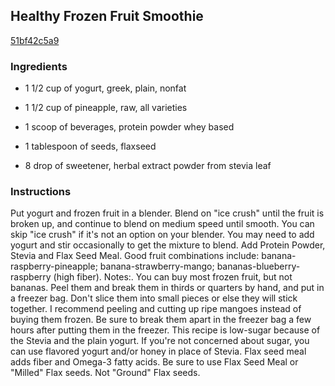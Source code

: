 ## Healthy Frozen Fruit Smoothie

[51bf42c5a9](http://www.food.com/recipe/healthy-frozen-fruit-smoothie-382389)

### Ingredients

 - 1 1/2 cup of yogurt, greek, plain, nonfat

 - 1 1/2 cup of pineapple, raw, all varieties

 - 1 scoop of beverages, protein powder whey based

 - 1 tablespoon of seeds, flaxseed

 - 8 drop of sweetener, herbal extract powder from stevia leaf

### Instructions

Put yogurt and frozen fruit in a blender. Blend on "ice crush" until the fruit is broken up, and continue to blend on medium speed until smooth. You can skip "ice crush" if it's not an option on your blender. You may need to add yogurt and stir occasionally to get the mixture to blend. Add Protein Powder, Stevia and Flax Seed Meal. Good fruit combinations include: banana-raspberry-pineapple; banana-strawberry-mango; bananas-blueberry-raspberry (high fiber). Notes:. You can buy most frozen fruit, but not bananas. Peel them and break them in thirds or quarters by hand, and put in a freezer bag. Don't slice them into small pieces or else they will stick together. I recommend peeling and cutting up ripe mangoes instead of buying them frozen. Be sure to break them apart in the freezer bag a few hours after putting them in the freezer. This recipe is low-sugar because of the Stevia and the plain yogurt. If you're not concerned about sugar, you can use flavored yogurt and/or honey in place of Stevia. Flax seed meal adds fiber and Omega-3 fatty acids. Be sure to use Flax Seed Meal or "Milled" Flax seeds. Not "Ground" Flax seeds.